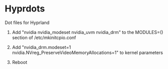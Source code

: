 # Hyprdots
Dot files for Hyprland

1. Add "nvidia nvidia_modeset nvidia_uvm nvidia_drm" to the MODULES=() section of /etc/mkinitcpio.conf

2. Add "nvidia_drm.modeset=1                      
   nvidia.NVreg_PreserveVideoMemoryAllocations=1" to kernel parameters

3. Reboot